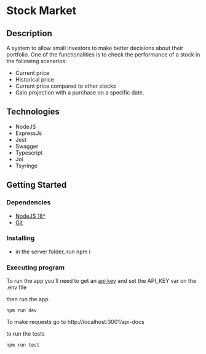 # Stock Market


## Description

A system to allow small investors to make better decisions about their portfolio. One of the  functionalities is to check the performance of a stock in the following scenarios:

- Current price
- Historical price
- Current price compared to other stocks
- Gain projection with a purchase on a specific date.

## Technologies

- NodeJS
- ExpressJs
- Jest
- Swagger
- Typescript
- Joi
- Tsyringe

## Getting Started

### Dependencies

- [NodeJS 18^](https://nodejs.org/en) 
- [Git](https://git-scm.com/)

### Installing

- in the server folder, run npm i

### Executing program

To run the app you'll need to get an [api key](https://www.alphavantage.co/support/#api-key) and set the API_KEY var on the .env file

then run the app
```
npm run dev
```
To make requests go to http://localhost:3001/api-docs 

to run the tests
```
npm run test
```